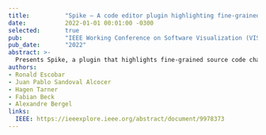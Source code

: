 ```yaml
---
title:          "Spike – A code editor plugin highlighting fine-grained changes"
date:           2022-01-01 00:01:00 -0300
selected:       true
pub:            "IEEE Working Conference on Software Visualization (VISSOFT 2022, Tool/NIER Track)"
pub_date:       "2022"
abstract: >-
  Presents Spike, a plugin that highlights fine-grained source code changes to support comprehension tasks.
authors:
- Ronald Escobar
- Juan Pablo Sandoval Alcocer
- Hagen Tarner
- Fabian Beck
- Alexandre Bergel
links:
  IEEE: https://ieeexplore.ieee.org/abstract/document/9978373
---
```

